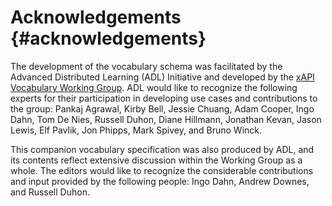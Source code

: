 # Acknowledgements {#acknowledgements}

The development of the vocabulary schema was facilitated by the Advanced Distributed Learning (ADL) Initiative and developed by the [xAPI Vocabulary Working Group](https://www.w3.org/community/xapivocabulary/). ADL would like to recognize the following experts for their participation in developing use cases and contributions to the group: Pankaj Agrawal, Kirby Bell, Jessie Chuang, Adam Cooper, Ingo Dahn, Tom De Nies, Russell Duhon, Diane Hillmann, Jonathan Kevan, Jason Lewis, Elf Pavlik, Jon Phipps, Mark Spivey, and Bruno Winck.

This companion vocabulary specification was also produced by ADL, and its contents reflect extensive discussion within the Working Group as a whole. The editors would like to recognize the considerable contributions and input provided by the following people: Ingo Dahn, Andrew Downes, and Russell Duhon.